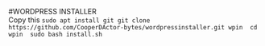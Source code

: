 #WORDPRESS INSTALLER     
Copy this
`sudo apt install git
git clone https://github.com/CooperDActor-bytes/wordpressinstaller.git wpin 
cd wpin 
sudo bash install.sh`
